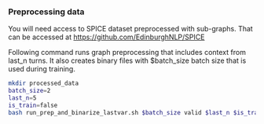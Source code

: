 ### Preprocessing data

You will need access to SPICE dataset preprocessed with sub-graphs. That can be accessed at https://github.com/EdinburghNLP/SPICE

Following command runs graph preprocessing that includes context from last_n turns. It also creates binary files with $batch_size batch size that is used during training.

```bash
mkdir processed_data
batch_size=2
last_n=5
is_train=false
bash run_prep_and_binarize_lastvar.sh $batch_size valid $last_n $is_train processed_data
```